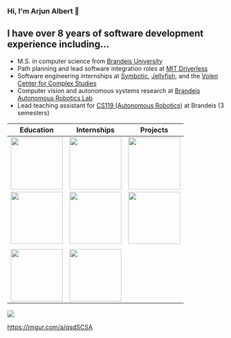 ### Hi, I'm Arjun Albert 👋

## I have over 8 years of software development experience including...
- M.S. in computer science from [Brandeis University](https://www.brandeis.edu/)
- Path planning and lead software integration roles at [MIT Driverless](http://driverless.mit.edu/)
- Software engineering internships at [Symbotic](https://symbotic.com/), [Jellyfish](https://jellyfish.co/), and the [Volen Center for Complex Studies](http://www.bio.brandeis.edu/volen/)
- Computer vision and autonomous systems research at [Brandeis Autonomous Robotics Lab](http://campusrover.org/content/intro/10_campus_rover.md/)
- Lead teaching assistant for [CS119 (Autonomous Robotics)](http://cosi119r.s3-website-us-west-2.amazonaws.com/) at Brandeis (3 semesters)

| **Education**  | **Internships** | **Projects** |
| ------------- | ------------- | ------------- |
| [<img src="https://pbs.twimg.com/profile_images/1194725078354649088/VLDRKhst.jpg" width="120" >](https://www.brandeis.edu/)  | [<img src="https://www.massrobotics.org/wp-content/uploads/2016/03/symbotic-logo.png" width="120" >](https://www.symbotic.com/) | [<img src="https://upload.wikimedia.org/wikipedia/commons/6/63/Roborace_logo.jpg" width="120" >](https://roborace.com/)
| [<img src="https://upload.wikimedia.org/wikipedia/commons/0/0c/MIT_logo.svg" width="120" >](http://driverless.mit.edu/)  | [<img src="https://prnewswire2-a.akamaihd.net/p/1893751/sp/189375100/thumbnail/entry_id/1_fk0xrbmi/def_height/599/def_width/599/version/100011/type/2/q/100" width="120" >](https://jellyfish.co/)  | [<img src="https://images.squarespace-cdn.com/content/5da73021d0636f4ec706fa0a/1572667717217-NCTR7RMMK8HLQKIDFGW0/20_INDY+AC_logo_RGB_r1.png?format=1500w&content-type=image%2Fpng" width="120" >](https://www.indyautonomouschallenge.com/) |
|  | 
[<img src="https://imgur.com/a/qsdSCSA" width="120" >](https://www.brandeis.edu/jbs/) | [<img src="https://img.favpng.com/13/21/14/logo-formula-student-formula-sae-brand-png-favpng-PRWAK67qCMdsyu63T5Vg03zsA.jpg" width="120" >](https://www.global-formula-racing.com/en/formula-student) |

<img align="center" src="https://github-readme-stats.vercel.app/api/?username=ArjunAlbertDev&theme=default" />


https://imgur.com/a/qsdSCSA




<!--
**ArjunAlbertDev/arjunalbertdev** is a ✨ _special_ ✨ repository because its `README.md` (this file) appears on your GitHub profile.

Here are some ideas to get you started:

- 🔭 I’m currently working on ...
- 🌱 I’m currently learning ...
- 👯 I’m looking to collaborate on ...
- 🤔 I’m looking for help with ...
- 💬 Ask me about ...
- 📫 How to reach me: ...
- 😄 Pronouns: ...
- ⚡ Fun fact: ...
-->
